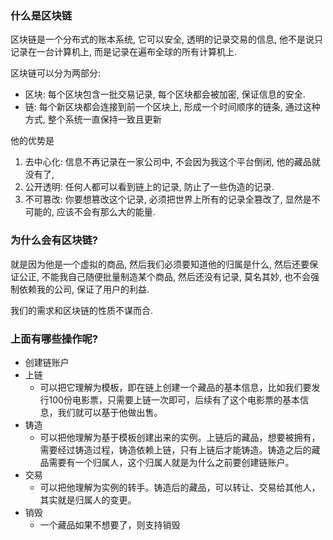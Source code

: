 ### 什么是区块链

区块链是一个分布式的账本系统, 它可以安全, 透明的记录交易的信息, 他不是说只记录在一台计算机上, 而是记录在遍布全球的所有计算机上.

区块链可以分为两部分:

- 区块: 每个区块包含一批交易记录, 每个区块都会被加密, 保证信息的安全.
- 链: 每个新区块都会连接到前一个区块上, 形成一个时间顺序的链条, 通过这种方式, 整个系统一直保持一致且更新

他的优势是

1. 去中心化: 信息不再记录在一家公司中, 不会因为我这个平台倒闭, 他的藏品就没有了, 
2. 公开透明: 任何人都可以看到链上的记录, 防止了一些伪造的记录.
3. 不可篡改: 你要想篡改这个记录, 必须把世界上所有的记录全篡改了, 显然是不可能的, 应该不会有那么大的能量.

### 为什么会有区块链?

就是因为他是一个虚拟的商品, 然后我们必须要知道他的归属是什么, 然后还要保证公正, 不能我自己随便批量制造某个商品, 然后还没有记录, 莫名其妙, 也不会强制依赖我的公司, 保证了用户的利益.

我们的需求和区块链的性质不谋而合.

### 上面有哪些操作呢?

- 创建链账户
- 上链
	- 可以把它理解为模板，即在链上创建一个藏品的基本信息，比如我们要发行100份电影票，只需要上链一次即可，后续有了这个电影票的基本信息，我们就可以基于他做出售。
- 铸造
	- 可以把他理解为基于模板创建出来的实例。上链后的藏品，想要被拥有，需要经过铸造过程，铸造依赖上链，只有上链后才能铸造。铸造之后的藏品需要有一个归属人，这个归属人就是为什么之前要创建链账户。
- 交易
	- 可以把他理解为实例的转手。铸造后的藏品，可以转让、交易给其他人，其实就是归属人的变更。
- 销毁
	- 一个藏品如果不想要了，则支持销毁

